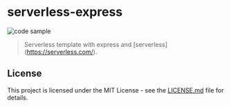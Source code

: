 # serverless-express

![code sample](https://img.shields.io/badge/code-sample-yellowgreen.svg?style=flat-square)

> Serverless template with express and [serverless] (https://serverless.com/).

## License

This project is licensed under the MIT License - see the [LICENSE.md](LICENSE.md) file for details.